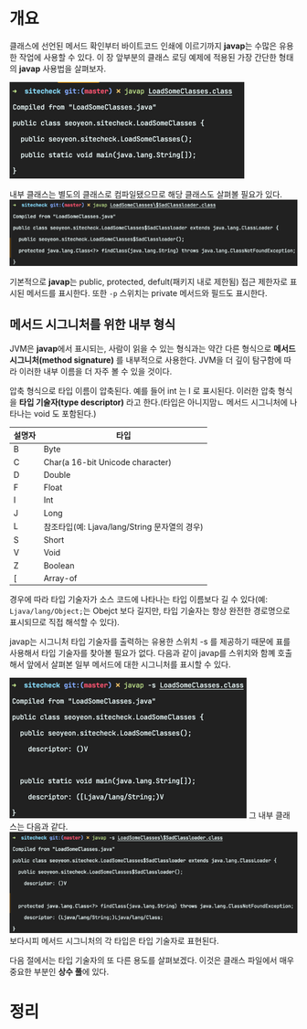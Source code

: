 <!-- Date: 2025-01-16 -->
<!-- Update Date: 2025-01-16 -->
<!-- File ID: 5630cea6-b7d4-4142-8dd2-de01a6386520 -->
<!-- Author: Seoyeon Jang -->

# 개요

클래스에 선언된 메서드 확인부터 바이트코드 인쇄에 이르기까지 **javap**는 수많은 유용한 작업에 사용할 수 있다.
이 장 앞부분의 클래스 로딩 예제에 적용된 가장 간단한 형태의 **javap** 사용법을 살펴보자.

![](.4.3.1_javap_소개_images/2339f91e.png)

내부 클래스는 별도의 클래스로 컴파일됐으므로 해당 클래스도 살펴볼 필요가 있다.
![](.4.3.1_javap_소개_images/220c9729.png)

기본적으로 **javap**는 public, protected, defult(패키지 내로 제한됨) 접근 제한자로 표시된 메서드를 표시한다. 또한 `-p` 스위치는 private 메서드와 필드도 표시한다.

## 메서드 시그니처를 위한 내부 형식

JVM은 **javap**에서 표시되는, 사람이 읽을 수 있는 형식과는 약간 다른 형식으로 **메서드 시그니처(method signature)** 를 내부적으로 사용한다. JVM을 더 깊이 탐구함에 따라 이러한 내부
이름을 더 자주 볼 수 있을 것이다.

압축 형식으로 타입 이름이 압축된다. 예를 들어 int 는 I 로 표시된다. 이러한 압축 형식을 **타입 기술자(type descriptor)** 라고 한다.(타입은 아니지맘ㄴ 메서드 시그니처에 나타나는 void 도
포함된다.)

| 설명자          | 타입                                 |
|--------------|------------------------------------|
| B            | Byte                               |
| C            | Char(a 16-bit Unicode character)   |
| D            | Double                             |
| F            | Float                              |
| I            | Int                                |
| J            | Long                               |
| L<type name> | 참조타입(예: Ljava/lang/String 문자열의 경우) |
| S            | Short                              |
| V            | Void                               |   
| Z            | Boolean                            | 
| [            | Array-of                           |

경우에 따라 타입 기술자가 소스 코드에 나타나는 타입 이름보다 길 수 있다(예: `Ljava/lang/Object;`는 Obejct 보다 길지만, 타입 기술자는 항상 완전한 경로명으로 표시되므로 직접 해석할 수
있다).

javap는 시그니처 타입 기술자를 출력하는 유용한 스위치 -s 를 제공하기 때문에 표를 사용해서 타입 기술자를 찾아볼 필요가 없다. 다음과 같이 javap를 스위치와 함꼐 호출해서 앞에서 살펴본 일부 메서드에 대한
시그니처를 표시할 수 있다.

![](.4.3.1_javap_소개_images/91d4c815.png)
그 내부 클래스는 다음과 같다.
![](.4.3.1_javap_소개_images/899ab8bb.png)
보다시피 메서드 시그니처의 각 타입은 타입 기술자로 표현된다.

다음 절에서는 타입 기술자의 또 다른 용도를 살펴보겠다. 이것은 클래스 파일에서 매우 중요한 부분인 **상수 풀**에 있다.

# 정리


